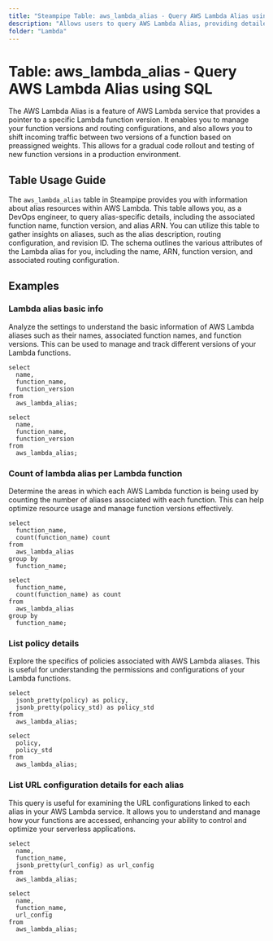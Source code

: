 ```yaml
---
title: "Steampipe Table: aws_lambda_alias - Query AWS Lambda Alias using SQL"
description: "Allows users to query AWS Lambda Alias, providing detailed information about each alias associated with AWS Lambda functions."
folder: "Lambda"
---
```


# Table: aws_lambda_alias - Query AWS Lambda Alias using SQL

The AWS Lambda Alias is a feature of AWS Lambda service that provides a pointer to a specific Lambda function version. It enables you to manage your function versions and routing configurations, and also allows you to shift incoming traffic between two versions of a function based on preassigned weights. This allows for a gradual code rollout and testing of new function versions in a production environment.

## Table Usage Guide

The `aws_lambda_alias` table in Steampipe provides you with information about alias resources within AWS Lambda. This table allows you, as a DevOps engineer, to query alias-specific details, including the associated function name, function version, and alias ARN. You can utilize this table to gather insights on aliases, such as the alias description, routing configuration, and revision ID. The schema outlines the various attributes of the Lambda alias for you, including the name, ARN, function version, and associated routing configuration.

## Examples

### Lambda alias basic info
Analyze the settings to understand the basic information of AWS Lambda aliases such as their names, associated function names, and function versions. This can be used to manage and track different versions of your Lambda functions.

```sql+postgres
select
  name,
  function_name,
  function_version
from
  aws_lambda_alias;
```

```sql+sqlite
select
  name,
  function_name,
  function_version
from
  aws_lambda_alias;
```

### Count of lambda alias per Lambda function
Determine the areas in which each AWS Lambda function is being used by counting the number of aliases associated with each function. This can help optimize resource usage and manage function versions effectively.

```sql+postgres
select
  function_name,
  count(function_name) count
from
  aws_lambda_alias
group by
  function_name;
```

```sql+sqlite
select
  function_name,
  count(function_name) as count
from
  aws_lambda_alias
group by
  function_name;
```

### List policy details
Explore the specifics of policies associated with AWS Lambda aliases. This is useful for understanding the permissions and configurations of your Lambda functions.

```sql+postgres
select
  jsonb_pretty(policy) as policy,
  jsonb_pretty(policy_std) as policy_std
from
  aws_lambda_alias;
```

```sql+sqlite
select
  policy,
  policy_std
from
  aws_lambda_alias;
```

### List URL configuration details for each alias
This query is useful for examining the URL configurations linked to each alias in your AWS Lambda service. It allows you to understand and manage how your functions are accessed, enhancing your ability to control and optimize your serverless applications.

```sql+postgres
select
  name,
  function_name,
  jsonb_pretty(url_config) as url_config
from
  aws_lambda_alias;
```

```sql+sqlite
select
  name,
  function_name,
  url_config
from
  aws_lambda_alias;
```